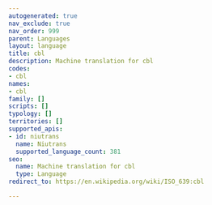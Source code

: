 ```yaml
---
autogenerated: true
nav_exclude: true
nav_order: 999
parent: Languages
layout: language
title: cbl
description: Machine translation for cbl
codes:
- cbl
names:
- cbl
family: []
scripts: []
typology: []
territories: []
supported_apis:
- id: niutrans
  name: Niutrans
  supported_language_count: 381
seo:
  name: Machine translation for cbl
  type: Language
redirect_to: https://en.wikipedia.org/wiki/ISO_639:cbl

---
```


